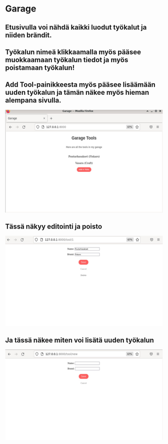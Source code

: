 # Garage
## Etusivulla voi nähdä kaikki luodut työkalut ja niiden brändit.
## Työkalun nimeä klikkaamalla myös pääsee muokkaamaan työkalun tiedot ja myös poistamaan työkalun!
## Add Tool-painikkeesta myös pääsee lisäämään uuden työkalun ja tämän näkee myös hieman alempana sivulla.
![gar](./Garage.jpg)

## Tässä näkyy editointi ja poisto
![gara](./Garage1.jpg)
## Ja tässä näkee miten voi lisätä uuden työkalun
![garag](./Garage2.jpg)

